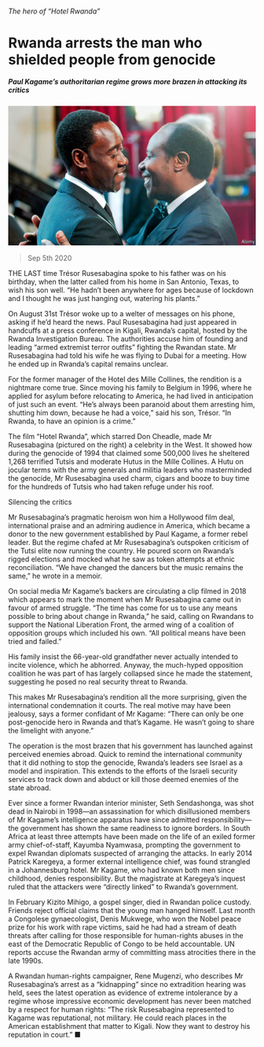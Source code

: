 ###### The hero of “Hotel Rwanda”

# Rwanda arrests the man who shielded people from genocide 

##### Paul Kagame’s authoritarian regime grows more brazen in attacking its critics 

![image](images/20200905_MAP004_0.jpg) 

> Sep 5th 2020 

THE LAST time Trésor Rusesabagina spoke to his father was on his birthday, when the latter called from his home in San Antonio, Texas, to wish his son well. “He hadn’t been anywhere for ages because of lockdown and I thought he was just hanging out, watering his plants.”

On August 31st Trésor woke up to a welter of messages on his phone, asking if he’d heard the news. Paul Rusesabagina had just appeared in handcuffs at a press conference in Kigali, Rwanda’s capital, hosted by the Rwanda Investigation Bureau. The authorities accuse him of founding and leading “armed extremist terror outfits” fighting the Rwandan state. Mr Rusesabagina had told his wife he was flying to Dubai for a meeting. How he ended up in Rwanda’s capital remains unclear.


For the former manager of the Hotel des Mille Collines, the rendition is a nightmare come true. Since moving his family to Belgium in 1996, where he applied for asylum before relocating to America, he had lived in anticipation of just such an event. “He’s always been paranoid about them arresting him, shutting him down, because he had a voice,” said his son, Trésor. “In Rwanda, to have an opinion is a crime.”

The film “Hotel Rwanda”, which starred Don Cheadle, made Mr Rusesabagina (pictured on the right) a celebrity in the West. It showed how during the genocide of 1994 that claimed some 500,000 lives he sheltered 1,268 terrified Tutsis and moderate Hutus in the Mille Collines. A Hutu on jocular terms with the army generals and militia leaders who masterminded the genocide, Mr Rusesabagina used charm, cigars and booze to buy time for the hundreds of Tutsis who had taken refuge under his roof.

Silencing the critics

Mr Rusesabagina’s pragmatic heroism won him a Hollywood film deal, international praise and an admiring audience in America, which became a donor to the new government established by Paul Kagame, a former rebel leader. But the regime chafed at Mr Rusesabagina’s outspoken criticism of the Tutsi elite now running the country. He poured scorn on Rwanda’s rigged elections and mocked what he saw as token attempts at ethnic reconciliation. “We have changed the dancers but the music remains the same,” he wrote in a memoir.

On social media Mr Kagame’s backers are circulating a clip filmed in 2018 which appears to mark the moment when Mr Rusesabagina came out in favour of armed struggle. “The time has come for us to use any means possible to bring about change in Rwanda,” he said, calling on Rwandans to support the National Liberation Front, the armed wing of a coalition of opposition groups which included his own. “All political means have been tried and failed.”

His family insist the 66-year-old grandfather never actually intended to incite violence, which he abhorred. Anyway, the much-hyped opposition coalition he was part of has largely collapsed since he made the statement, suggesting he posed no real security threat to Rwanda.

This makes Mr Rusesabagina’s rendition all the more surprising, given the international condemnation it courts. The real motive may have been jealousy, says a former confidant of Mr Kagame: “There can only be one post-genocide hero in Rwanda and that’s Kagame. He wasn’t going to share the limelight with anyone.”

The operation is the most brazen that his government has launched against perceived enemies abroad. Quick to remind the international community that it did nothing to stop the genocide, Rwanda’s leaders see Israel as a model and inspiration. This extends to the efforts of the Israeli security services to track down and abduct or kill those deemed enemies of the state abroad.

Ever since a former Rwandan interior minister, Seth Sendashonga, was shot dead in Nairobi in 1998—an assassination for which disillusioned members of Mr Kagame’s intelligence apparatus have since admitted responsibility—the government has shown the same readiness to ignore borders. In South Africa at least three attempts have been made on the life of an exiled former army chief-of-staff, Kayumba Nyamwasa, prompting the government to expel Rwandan diplomats suspected of arranging the attacks. In early 2014 Patrick Karegeya, a former external intelligence chief, was found strangled in a Johannesburg hotel. Mr Kagame, who had known both men since childhood, denies responsibility. But the magistrate at Karegeya’s inquest ruled that the attackers were “directly linked” to Rwanda’s government.

In February Kizito Mihigo, a gospel singer, died in Rwandan police custody. Friends reject official claims that the young man hanged himself. Last month a Congolese gynaecologist, Denis Mukwege, who won the Nobel peace prize for his work with rape victims, said he had had a stream of death threats after calling for those responsible for human-rights abuses in the east of the Democratic Republic of Congo to be held accountable. UN reports accuse the Rwandan army of committing mass atrocities there in the late 1990s.

A Rwandan human-rights campaigner, Rene Mugenzi, who describes Mr Rusesabagina’s arrest as a “kidnapping” since no extradition hearing was held, sees the latest operation as evidence of extreme intolerance by a regime whose impressive economic development has never been matched by a respect for human rights: “The risk Rusesabagina represented to Kagame was reputational, not military. He could reach places in the American establishment that matter to Kigali. Now they want to destroy his reputation in court.” ■

